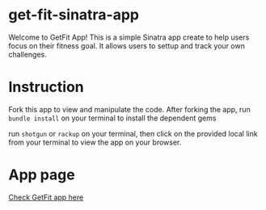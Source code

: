 # get-fit-sinatra-app

Welcome to GetFit App!
This is a simple Sinatra app create to help users focus on their fitness goal. It  allows users to settup and track your own challenges.

# Instruction

Fork this app to view and manipulate the code.
After forking the app, run  `bundle install` on your terminal to install the dependent gems

run `shotgun` or `rackup` on your terminal, then click on the provided local link from your terminal to view the app on your browser.

# App page

<a href= "https://fast-shore-83238.herokuapp.com/" target= "_blank"> Check GetFit app here </a>
